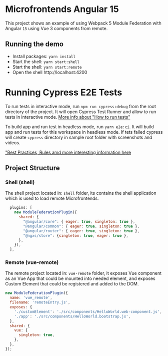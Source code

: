 # Microfrontends Angular 15

This project shows an example of using Webpack 5 Module Federation with Angular `15` using Vue 3 components from remote.

## Running the demo

- Install packages: `yarn install`
- Start the shell: `yarn start:shell`
- Start the shell: `yarn start:remote`
- Open the shell http://localhost:4200

# Running Cypress E2E Tests

To run tests in interactive mode, run `npm run cypress:debug` from the root directory of the project. It will open Cypress Test Runner and allow to run tests in interactive mode. [More info about "How to run tests"](../../cypress/README.md#how-to-run-tests)

To build app and run test in headless mode, run `yarn e2e:ci`. It will build app and run tests for this workspace in headless mode. If tets failed cypress will create `cypress` directory in sample root folder with screenshots and videos.

["Best Practices, Rules amd more interesting information here](../../cypress/README.md)

## Project Structure

### Shell (shell)

The shell project located in: `shell` folder, its contains the shell application which is used to load remote Microfrontends.

```js
  plugins: [
    new ModuleFederationPlugin({
      shared: {
        "@angular/core": { eager: true, singleton: true },
        "@angular/common": { eager: true, singleton: true },
        "@angular/router": { eager: true, singleton: true },
        "@ngxs/store": {singleton: true, eager: true },
      },
    }),
  ],
```

### Remote (vue-remote)

The remote project located in: `vue-remote` folder, it exposes Vue component as an Vue App that could be mounted into needed element,
and exposes Custom Element that could be registered and added to the DOM.

```js
new ModuleFederationPlugin({
  name: 'vue_remote',
  filename: 'remoteEntry.js',
  exposes: {
    './customElement': './src/components/HelloWorld.web-component.js',
    './app': './src/components/HelloWorld.bootstrap.js',
  },
  shared: {
    vue: {
      singleton: true,
    },
  },
});
```
